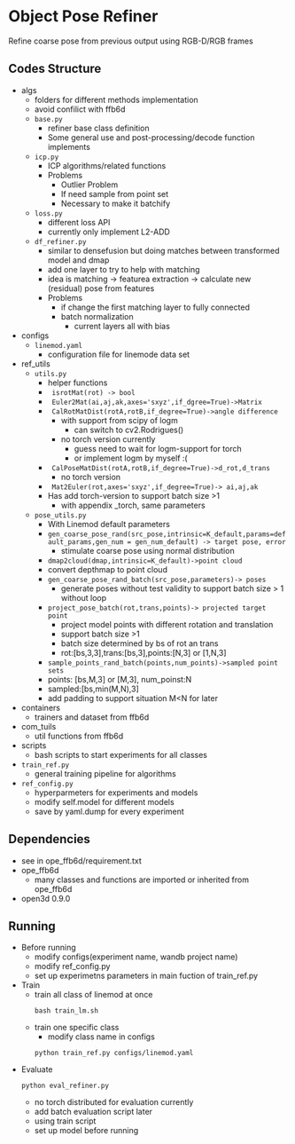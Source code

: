 # Object Pose Refiner
Refine coarse pose from previous output using RGB-D/RGB frames
## Codes Structure
+ algs
  + folders for different methods implementation
  + avoid confilict with ffb6d
  + ```base.py```
    + refiner base class definition
    + Some general use and post-processing/decode function implements
  + ```icp.py```
     + ICP algorithms/related functions
     + Problems
       + Outlier Problem
       + If need sample from point set
       + Necessary to make it batchify
  + ```loss.py```
      + different loss API
      + currently only implement L2-ADD   
  + ```df_refiner.py``` 
      + similar to densefusion but doing matches between transformed model and dmap
      + add one layer to try to help with matching
      + idea is matching -> featurea extraction -> calculate new (residual) pose from features  
      + Problems
        + if change the first matching layer to fully connected
        + batch normalization
          + current layers all with bias      
+ configs
  + ```linemod.yaml```
    + configuration file for linemode data set
+ ref_utils
  + ```utils.py```
    + helper functions
    + ``` isrotMat(rot) -> bool```
    + ``` Euler2Mat(ai,aj,ak,axes='sxyz',if_dgree=True)->Matrix```
    + ``` CalRotMatDist(rotA,rotB,if_degree=True)->angle difference```
      + with support from scipy of logm
        + can switch to cv2.Rodrigues()
      + no torch version currently
        + guess need to wait for logm-support for torch
        + or implement logm by myself :(
    + ``` CalPoseMatDist(rotA,rotB,if_degree=True)->d_rot,d_trans```
      + no torch version
    + ``` Mat2Euler(rot,axes='sxyz',if_degree=True)-> ai,aj,ak```
    + Has add torch-version to support batch size >1
      +  with appendix _torch, same parameters
  + ```pose_utils.py```
    + With Linemod default parameters
    + ```gen_coarse_pose_rand(src_pose,intrinsic=K_default,params=default_params,gen_num = gen_num_default) -> target pose, error```
      + stimulate coarse pose using normal distribution
    +   ```dmap2cloud(dmap,intrinsic=K_default)->point cloud```
      + convert depthmap to point cloud
    + ```gen_coarse_pose_rand_batch(src_pose,parameters)-> poses```
      + generate poses without test validity to support batch size > 1 without loop
    + ```project_pose_batch(rot,trans,points)-> projected target point```
      + project model points with different rotation and translation
      + support batch size >1
      + batch size determined by bs of rot an trans
      + rot:[bs,3,3],trans:[bs,3],points:[N,3] or [1,N,3]
    +  ```sample_points_rand_batch(points,num_points)->sampled point sets```
      + points: [bs,M,3] or [M,3], num_poinst:N
      + sampled:[bs,min(M,N),3]
      + add padding to support situation M<N for later 
+ containers
  + trainers and dataset from ffb6d
+ com_tuils
  + util functions from ffb6d
+ scripts
  + bash scripts to start experiments for all classes
+ ```train_ref.py```
   + general training pipeline for algorithms
+ ```ref_config.py```
  + hyperparmeters for experiments and models
  + modify self.model for different models
  + save by yaml.dump for every experiment
   
## Dependencies
  + see in ope_ffb6d/requirement.txt
  + ope_ffb6d
    + many classes and functions are imported or inherited from ope_ffb6d
  + open3d 0.9.0
## Running
  + Before running 
    + modify configs(experiment name, wandb project name)
    + modify ref_config.py
    + set up experimetns parameters in main fuction of train_ref.py 
  + Train
    + train all class of linemod at once
      ```
      bash train_lm.sh
      ```
    + train one specific class
      + modify class name in configs
      ```
      python train_ref.py configs/linemod.yaml
  + Evaluate
    ```
    python eval_refiner.py
    ```
    + no torch distributed for evaluation currently     
    + add batch evaluation script later
    + using train script
    + set up model before running              